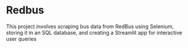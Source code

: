 # Redbus
This project involves scraping bus data from RedBus using Selenium, storing it in an SQL database, and creating a Streamlit app for interactive user queries

